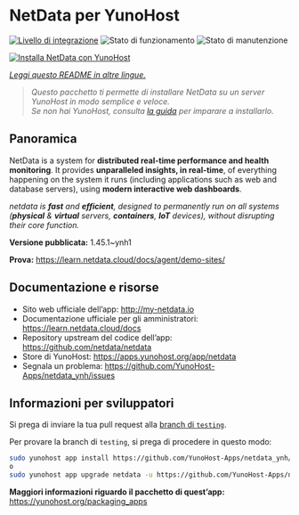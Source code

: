 <!--
N.B.: Questo README è stato automaticamente generato da <https://github.com/YunoHost/apps/tree/master/tools/readme_generator>
NON DEVE essere modificato manualmente.
-->

# NetData per YunoHost

[![Livello di integrazione](https://dash.yunohost.org/integration/netdata.svg)](https://dash.yunohost.org/appci/app/netdata) ![Stato di funzionamento](https://ci-apps.yunohost.org/ci/badges/netdata.status.svg) ![Stato di manutenzione](https://ci-apps.yunohost.org/ci/badges/netdata.maintain.svg)

[![Installa NetData con YunoHost](https://install-app.yunohost.org/install-with-yunohost.svg)](https://install-app.yunohost.org/?app=netdata)

*[Leggi questo README in altre lingue.](./ALL_README.md)*

> *Questo pacchetto ti permette di installare NetData su un server YunoHost in modo semplice e veloce.*  
> *Se non hai YunoHost, consulta [la guida](https://yunohost.org/install) per imparare a installarlo.*

## Panoramica

NetData is a system for **distributed real-time performance and health monitoring**.
It provides **unparalleled insights, in real-time**, of everything happening on the
system it runs (including applications such as web and database servers), using
**modern interactive web dashboards**.

_netdata is **fast** and **efficient**, designed to permanently run on all systems
(**physical** & **virtual** servers, **containers**, **IoT** devices), without
disrupting their core function._


**Versione pubblicata:** 1.45.1~ynh1

**Prova:** <https://learn.netdata.cloud/docs/agent/demo-sites/>
## Documentazione e risorse

- Sito web ufficiale dell’app: <http://my-netdata.io>
- Documentazione ufficiale per gli amministratori: <https://learn.netdata.cloud/docs>
- Repository upstream del codice dell’app: <https://github.com/netdata/netdata>
- Store di YunoHost: <https://apps.yunohost.org/app/netdata>
- Segnala un problema: <https://github.com/YunoHost-Apps/netdata_ynh/issues>

## Informazioni per sviluppatori

Si prega di inviare la tua pull request alla [branch di `testing`](https://github.com/YunoHost-Apps/netdata_ynh/tree/testing).

Per provare la branch di `testing`, si prega di procedere in questo modo:

```bash
sudo yunohost app install https://github.com/YunoHost-Apps/netdata_ynh/tree/testing --debug
o
sudo yunohost app upgrade netdata -u https://github.com/YunoHost-Apps/netdata_ynh/tree/testing --debug
```

**Maggiori informazioni riguardo il pacchetto di quest’app:** <https://yunohost.org/packaging_apps>
